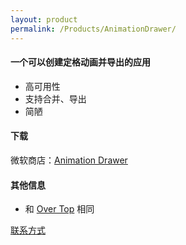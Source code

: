```yaml
---
layout: product
permalink: /Products/AnimationDrawer/
---
```

#### 一个可以创建定格动画并导出的应用
- 高可用性
- 支持合并、导出
- 简陋

#### 下载
微软商店：[Animation Drawer](https://apps.microsoft.com/store/detail/9P66V0V0P7NF)

#### 其他信息
- 和 [Over Top](/Products/OverTop/) 相同

 [联系方式](/about#联系方式)